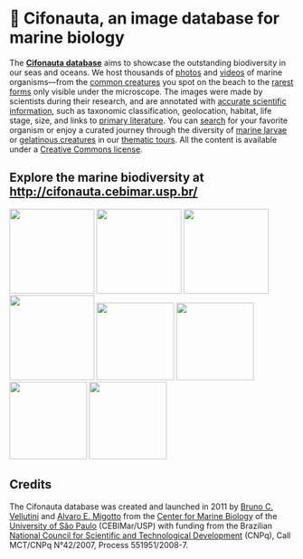 # :ocean: Cifonauta, an image database for marine biology

The **[Cifonauta database](http://cifonauta.cebimar.usp.br/)** aims to showcase the outstanding biodiversity in our seas and oceans.
We host thousands of [photos](http://cifonauta.cebimar.usp.br/search/?datatype=photo) and [videos](http://cifonauta.cebimar.usp.br/search/?datatype=video) of marine organisms—from the [common creatures](http://cifonauta.cebimar.usp.br/media/9442/) you spot on the beach to the [rarest forms](http://cifonauta.cebimar.usp.br/media/9147/) only visible under the microscope.
The images were made by scientists during their research, and are annotated with [accurate scientific information](http://cifonauta.cebimar.usp.br/tags/), such as taxonomic classification, geolocation, habitat, life stage, size, and links to [primary literature](http://cifonauta.cebimar.usp.br/literature/).
You can [search](http://cifonauta.cebimar.usp.br/search/) for your favorite organism or enjoy a curated journey through the diversity of [marine larvae](http://cifonauta.cebimar.usp.br/tour/larvas-marinhas/) or [gelatinous creatures](http://cifonauta.cebimar.usp.br/tour/aguas-vivas-e-outras-criaturas-gelatinosas/) in our [thematic tours](http://cifonauta.cebimar.usp.br/tours/).
All the content is available under a [Creative Commons license](http://creativecommons.org/licenses/by-nc-sa/3.0/).

## Explore the marine biodiversity at http://cifonauta.cebimar.usp.br/

<a href="http://cifonauta.cebimar.usp.br/media/6692/"><img src="http://cifonauta.cebimar.usp.br/site_media/aem_RBkyCp_cover.jpg" height="150px"></a>
<a href="http://cifonauta.cebimar.usp.br/media/3033/"><img src="http://cifonauta.cebimar.usp.br/site_media/aem_fXBYda_cover.jpg" height="150px"></a>
<a href="http://cifonauta.cebimar.usp.br/media/4924/"><img src="http://cifonauta.cebimar.usp.br/site_media/aem_TkKZgx_cover.jpg" height="150px"></a>
<a href="http://cifonauta.cebimar.usp.br/media/1882/"><img src="http://cifonauta.cebimar.usp.br/site_media/aem_r33pVK_cover.jpg" height="150px"></a>
<a href="http://cifonauta.cebimar.usp.br/media/9362/"><img src="http://cifonauta.cebimar.usp.br/site_media/aem_SO5w7N_cover.jpg" height="137px"></a>
<a href="http://cifonauta.cebimar.usp.br/media/9972/"><img src="http://cifonauta.cebimar.usp.br/site_media/aem_yUcBzx_cover.jpg" height="137px"></a>
<a href="http://cifonauta.cebimar.usp.br/media/2425/"><img src="http://cifonauta.cebimar.usp.br/site_media/aem_dIPsvR_cover.jpg" height="137px"></a>
<a href="http://cifonauta.cebimar.usp.br/media/5683/"><img src="http://cifonauta.cebimar.usp.br/site_media/aem_jYEPs1_cover.jpg" height="137px"></a>

## Credits

The Cifonauta database was created and launched in 2011 by [Bruno C. Vellutini](https://brunovellutini.com/) and [Alvaro E. Migotto](http://cebimar.usp.br/pt/quem-somos/equipe/academica) from the [Center for Marine Biology](http://cebimar.usp.br/) of the [University of São Paulo](http://www.usp.br/) (CEBIMar/USP) with funding from the Brazilian [National Council for Scientific and Technological Development](https://www.gov.br/cnpq/) (CNPq), Call MCT/CNPq N°42/2007, Process 551951/2008-7.

